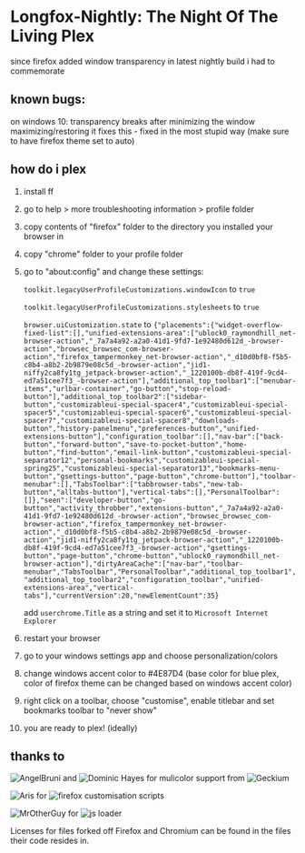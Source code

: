 # Longfox-Nightly: The Night Of The Living Plex
since firefox added window transparency in latest nightly build i had to commemorate

## known bugs:
on windows 10: transparency breaks after minimizing the window maximizing/restoring it fixes this - fixed in the most stupid way (make sure to have firefox theme set to auto)

## how do i plex
1. install ff
2. go to help > more troubleshooting information > profile folder
3. copy contents of "firefox" folder to the directory you installed your browser in
4. copy "chrome" folder to your profile folder
5. go to "about:config" and change these settings:

    ```toolkit.legacyUserProfileCustomizations.windowIcon``` to ```true```
   
   ```toolkit.legacyUserProfileCustomizations.stylesheets``` to ```true```
   
   ```browser.uiCustomization.state``` to ```{"placements":{"widget-overflow-fixed-list":[],"unified-extensions-area":["ublock0_raymondhill_net-browser-action","_7a7a4a92-a2a0-41d1-9fd7-1e92480d612d_-browser-action","browsec_browsec_com-browser-action","firefox_tampermonkey_net-browser-action","_d10d0bf8-f5b5-c8b4-a8b2-2b9879e08c5d_-browser-action","jid1-niffy2ca8fy1tg_jetpack-browser-action","_1220100b-db8f-419f-9cd4-ed7a51cee7f3_-browser-action"],"additional_top_toolbar1":["menubar-items","urlbar-container","go-button","stop-reload-button"],"additional_top_toolbar2":["sidebar-button","customizableui-special-spacer4","customizableui-special-spacer5","customizableui-special-spacer6","customizableui-special-spacer7","customizableui-special-spacer8","downloads-button","history-panelmenu","preferences-button","unified-extensions-button"],"configuration_toolbar":[],"nav-bar":["back-button","forward-button","save-to-pocket-button","home-button","find-button","email-link-button","customizableui-special-separator12","personal-bookmarks","customizableui-special-spring25","customizableui-special-separator13","bookmarks-menu-button","gsettings-button","page-button","chrome-button"],"toolbar-menubar":[],"TabsToolbar":["tabbrowser-tabs","new-tab-button","alltabs-button"],"vertical-tabs":[],"PersonalToolbar":[]},"seen":["developer-button","go-button","activity_throbber","extensions-button","_7a7a4a92-a2a0-41d1-9fd7-1e92480d612d_-browser-action","browsec_browsec_com-browser-action","firefox_tampermonkey_net-browser-action","_d10d0bf8-f5b5-c8b4-a8b2-2b9879e08c5d_-browser-action","jid1-niffy2ca8fy1tg_jetpack-browser-action","_1220100b-db8f-419f-9cd4-ed7a51cee7f3_-browser-action","gsettings-button","page-button","chrome-button","ublock0_raymondhill_net-browser-action"],"dirtyAreaCache":["nav-bar","toolbar-menubar","TabsToolbar","PersonalToolbar","additional_top_toolbar1","additional_top_toolbar2","configuration_toolbar","unified-extensions-area","vertical-tabs"],"currentVersion":20,"newElementCount":35}```
   
   add ```userchrome.Title``` as a string and set it to ```Microsoft Internet Explorer```
   
7. restart your browser
8. go to your windows settings app and choose personalization/colors
9. change windows accent color to #4E87D4 (base color for blue plex, color of firefox theme can be changed based on windows accent color)
10. right click on a toolbar, choose "customise", enable titlebar and set bookmarks toolbar to "never show"
11. you are ready to plex! (ideally)

## thanks to
![AngelBruni](https://github.com/angelbruni) and ![Dominic Hayes](https://github.com/dominichayesferen) for mulicolor support from ![Geckium](https://github.com/angelbruni/Geckium)

![Aris](https://github.com/Aris-t2) for ![firefox customisation scripts](https://github.com/Aris-t2/CustomJSforFx)

![MrOtherGuy](https://github.com/MrOtherGuy) for ![js loader](https://github.com/MrOtherGuy/fx-autoconfig)

Licenses for files forked off Firefox and Chromium can be found in the files their code resides in.
